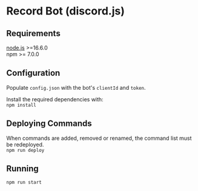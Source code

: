 # Record Bot (discord.js)

## Requirements
[node.js](https://nodejs.org/en/) >=16.6.0 \
npm >= 7.0.0


## Configuration
Populate `config.json` with the bot's `clientId` and `token`.

Install the required dependencies with: \
`npm install`

## Deploying Commands
When commands are added, removed or renamed, the command list must be redeployed. \
`npm run deploy`

## Running
`npm run start`